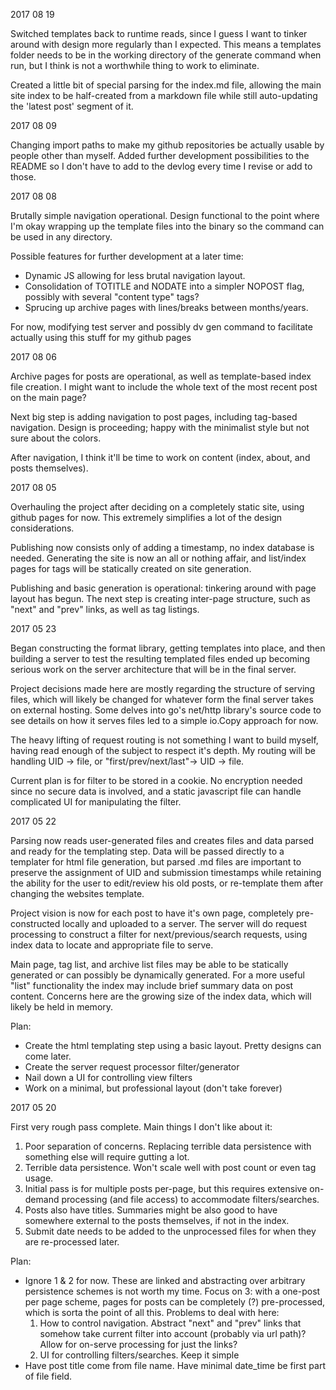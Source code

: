 2017 08 19

Switched templates back to runtime reads, since I guess I want to tinker around with design more regularly than I expected.  This means a templates folder needs to be in the working directory of the generate command when run, but I think is not a worthwhile thing to work to eliminate.

Created a little bit of special parsing for the index.md file, allowing the main site index to be half-created from a markdown file while still auto-updating the 'latest post' segment of it.

2017 08 09

Changing import paths to make my github repositories be actually usable by people other than myself.  Added further development possibilities to the README so I don't have to add to the devlog every time I revise or add to those.

2017 08 08

Brutally simple navigation operational.  Design functional to the point where I'm okay wrapping up the template files into the binary so the command can be used in any directory.

Possible features for further development at a later time:
* Dynamic JS allowing for less brutal navigation layout.
* Consolidation of TOTITLE and NODATE into a simpler NOPOST flag, possibly with several "content type" tags?
* Sprucing up archive pages with lines/breaks between months/years.

For now, modifying test server and possibly dv gen command to facilitate actually using this stuff for my github pages

2017 08 06

Archive pages for posts are operational, as well as template-based index file creation.  I might want to include the whole text of the most recent post on the main page?

Next big step is adding navigation to post pages, including tag-based navigation.  Design is proceeding; happy with the minimalist style but not sure about the colors.

After navigation, I think it'll be time to work on content (index, about, and posts themselves).

2017 08 05

Overhauling the project after deciding on a completely static site, using github pages for now.  This extremely simplifies a lot of the design considerations.

Publishing now consists only of adding a timestamp, no index database is needed.  Generating the site is now an all or nothing affair, and list/index pages for tags will be statically created on site generation.

Publishing and basic generation is operational: tinkering around with page layout has begun.  The next step is creating inter-page structure, such as "next" and "prev" links, as well as tag listings.


2017 05 23

Began constructing the format library, getting templates into place, and then building a server to test the resulting templated files ended up becoming serious work on the server architecture that will be in the final server.

Project decisions made here are mostly regarding the structure of serving files, which will likely be changed for whatever form the final server takes on external hosting.  Some delves into go's net/http library's source code to see details on how it serves files led to a simple io.Copy approach for now.

The heavy lifting of request routing is not something I want to build myself, having read enough of the subject to respect it's depth.  My routing will be handling UID -> file, or "first/prev/next/last"-> UID -> file.

Current plan is for filter to be stored in a cookie.  No encryption needed since no secure data is involved, and a static javascript file can handle complicated UI for manipulating the filter.


2017 05 22

Parsing now reads user-generated files and creates files and data parsed and ready for the templating step.  Data will be passed directly to a templater for html file generation, but parsed .md files are important to preserve the assignment of UID and submission timestamps while retaining the ability for the user to edit/review his old posts, or re-template them after changing the websites template.

Project vision is now for each post to have it's own page, completely pre-constructed locally and uploaded to a server.  The server will do request processing to construct a filter for next/previous/search requests, using index data to locate and appropriate file to serve.

Main page, tag list, and archive list files may be able to be statically generated or can possibly be dynamically generated.  For a more useful "list" functionality the index may include brief summary data on post content.  Concerns here are the growing size of the index data, which will likely be held in memory.

Plan:

* Create the html templating step using a basic layout.  Pretty designs can come later.
* Create the server request processor filter/generator
* Nail down a UI for controlling view filters
* Work on a minimal, but professional layout (don't take forever)


2017 05 20

First very rough pass complete.  Main things I don't like about it:
1. Poor separation of concerns.  Replacing terrible data persistence with something else will require gutting a lot.
2. Terrible data persistence.  Won't scale well with post count or even tag usage.
3. Initial pass is for multiple posts per-page, but this requires extensive on-demand processing (and file access) to accommodate filters/searches.
4. Posts also have titles.  Summaries might be also good to have somewhere external to the posts themselves, if not in the index.
5. Submit date needs to be added to the unprocessed files for when they are re-processed later.


Plan:

* Ignore 1 & 2 for now.  These are linked and abstracting over arbitrary persistence schemes is not worth my time.  Focus on 3: with a one-post per page scheme, pages for posts can be completely (?) pre-processed, which is sorta the point of all this.  Problems to deal with here:
    1. How to control navigation.  Abstract "next" and "prev" links that somehow take current filter into account (probably via url path)?  Allow for on-serve processing for just the links?
    2. UI for controlling filters/searches.  Keep it simple
* Have post title come from file name.  Have minimal date_time be first part of file field.

